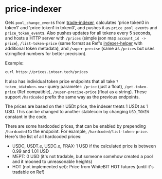# price-indexer

Gets `pool_change_event`s from [trade-indexer](https://github.com/INTEARnear/trade-indexer), calculates 'price token0 in token1' and 'price token1 in token0', and pushes it as `price_pool_event`s and `price_token_event`s.
Also pushes updates for all tokens every 5 seconds, and hosts a HTTP server with `/prices` (simple json map `account_id -> price`), `/list-token-price` (same format as Ref's [indexer-helper](https://github.com/ref-finance/indexer-helper) with additional token metadata), and `/super-precise` (same as `/prices` but uses stringified numbers for better precision).

Example:

```sh
curl https://prices.intear.tech/prices
```

It also has individual token price endpoints that all take `?token_id=token.near` query parameter: `/price` (just a float), `/get-token-price` (Ref compatible), `/super-precise-price` (float as a string). These support `/hardcoded` prefix the same way as the previous endpoints.

The prices are based on their USDt price, the indexer treats 1 USDt as 1 USD. This can be changed to another stablecoin by changing `USD_TOKEN` constant in the code.

There are some hardcoded prices, that can be enabled by prepending `/hardcoded` to the endpoint. For example, `/hardcoded/list-token-price`. Here's the list of all hardcoded prices:

- USDC, USDT.e, USDC.e, FRAX: 1 USD if the calculated price is between 0.99 and 1.01 USD
- MEPT: 0 USD (it's not tradable, but someone somehow created a pool and it mooned to unreasonable heights)
- HOT (not implemented yet): Price from WhiteBIT HOT futures (until it's tradable on Ref)
